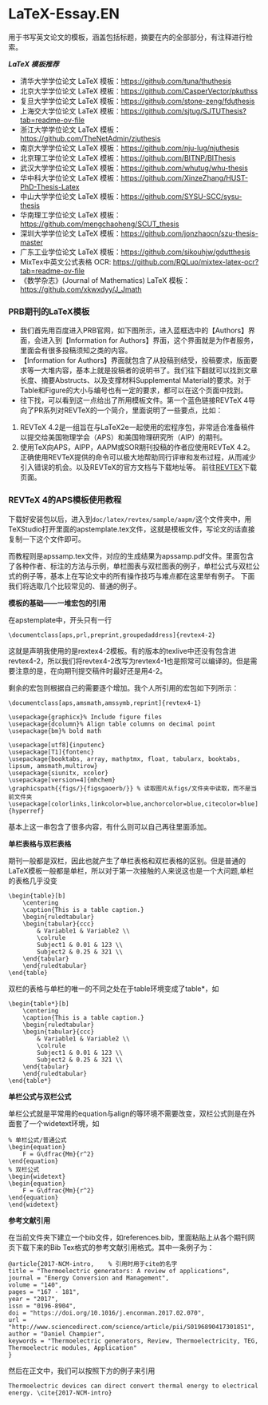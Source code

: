 # LaTeX-Essay.EN
用于书写英文论文的模板，涵盖包括标题，摘要在内的全部部分，有注释进行检索。

***LaTeX 模板推荐***  

- 清华大学学位论文 LaTeX 模板：https://github.com/tuna/thuthesis
- 北京大学学位论文 LaTeX 模板：https://github.com/CasperVector/pkuthss
- 复旦大学学位论文 LaTeX 模板：https://github.com/stone-zeng/fduthesis
- 上海交大学位论文 LaTeX 模板：https://github.com/sjtug/SJTUThesis?tab=readme-ov-file
- 浙江大学学位论文 LaTeX 模板：https://github.com/TheNetAdmin/zjuthesis
- 南京大学学位论文 LaTeX 模板：https://github.com/nju-lug/njuthesis
- 北京理工学位论文 LaTeX 模板：https://github.com/BITNP/BIThesis
- 武汉大学学位论文 LaTeX 模板：https://github.com/whutug/whu-thesis
- 华中科大学位论文 LaTeX 模板：https://github.com/XinzeZhang/HUST-PhD-Thesis-Latex
- 中山大学学位论文 LaTeX 模板：https://github.com/SYSU-SCC/sysu-thesis
- 华南理工学位论文 LaTeX 模板：https://github.com/mengchaoheng/SCUT_thesis
- 深圳大学学位论文 LaTeX 模板：https://github.com/jonzhaocn/szu-thesis-master
- 广东工业学位论文 LaTeX 模板：https://github.com/sikouhjw/gdutthesis
- MixTex中英文公式表格 OCR: https://github.com/RQLuo/mixtex-latex-ocr?tab=readme-ov-file
- 《数学杂志》(Journal of Mathematics) LaTeX 模板：https://github.com/xkwxdyy/J_Jmath

### PRB期刊的LaTeX模板
- 我们首先用百度进入PRB官网，如下图所示，进入蓝框选中的【Authors】界面，会进入到【Information for Authors】界面，这个界面就是为作者服务，里面会有很多投稿须知之类的内容。
- 【Information for Authors】界面就包含了从投稿到结受，投稿要求，版面要求等一大堆内容，基本上就是投稿者的说明书了。我们往下翻就可以找到文章长度、摘要Abstructs、以及支撑材料Supplemental Material的要求。对于Table和Figure的大小与编号也有一定的要求，都可以在这个页面中找到。
- 往下找，可以看到这一点给出了所用模板文件。第一个蓝色链接REVTeX 4导向了PR系列对REVTeX的一个简介，里面说明了一些要点，比如：
1. REVTeX 4.2是一组旨在与LaTeX2e一起使用的宏程序包，非常适合准备稿件以提交给美国物理学会（APS）和美国物理研究所（AIP）的期刊。
2. 使用TeX向APS，AIPP，AAPM或SOR期刊投稿的作者应使用REVTeX 4.2。正确使用REVTeX提供的命令可以极大地帮助同行评审和发布过程，从而减少引入错误的机会。以及REVTeX的官方文档与下载地址等。
前往[REVTEX](https://journals.aps.org/revtex)下载页面。

### REVTeX 4的APS模板使用教程
下载好安装包以后，进入到`doc/latex/revtex/sample/aapm/`这个文件夹中，用TeXStudio打开里面的apstemplate.tex文件，这就是模板文件，写论文的话直接复制一下这个文件即可。

而教程则是apssamp.tex文件，对应的生成结果为apssamp.pdf文件。里面包含了各种作者、标注的方法与示例，单栏图表与双栏图表的例子，单栏公式与双栏公式的例子等，基本上在写论文中的所有操作技巧与难点都在这里举有例子。
下面我们将选取几个比较常见的、普通的例子。

**模板的基础——一堆宏包的引用**

在apstemplate中，开头只有一行
```
\documentclass[aps,prl,preprint,groupedaddress]{revtex4-2}
```
这就是声明我使用的是rextex4-2模板。有的版本的texlive中还没有包含进revtex4-2，所以我们将revtex4-2改写为revtex4-1也是照常可以编译的。但是需要注意的是，在向期刊提交稿件时最好还是用4-2。

剩余的宏包则根据自己的需要逐个增加。我个人所引用的宏包如下列所示：
```
\documentclass[aps,amsmath,amssymb,reprint]{revtex4-1}

\usepackage{graphicx}% Include figure files
\usepackage{dcolumn}% Align table columns on decimal point
\usepackage{bm}% bold math

\usepackage[utf8]{inputenc}
\usepackage[T1]{fontenc}
\usepackage{booktabs, array, mathptmx, float, tabularx, booktabs, lipsum, amsmath,multirow}
\usepackage{siunitx, xcolor}
\usepackage[version=4]{mhchem}
\graphicspath{{figs/}{figsgaoerb/}} % 读取图片从figs/文件夹中读取，而不是当前文件夹
\usepackage[colorlinks,linkcolor=blue,anchorcolor=blue,citecolor=blue]{hyperref}
```
基本上这一串包含了很多内容，有什么则可以自己再往里面添加。

**单栏表格与双栏表格**

期刊一般都是双栏，因此也就产生了单栏表格和双栏表格的区别。但是普通的LaTeX模板一般都是单栏，所以对于第一次接触的人来说这也是一个大问题,单栏的表格几乎没变
```
\begin{table}[b]
    \centering
    \caption{This is a table caption.}
    \begin{ruledtabular}
    \begin{tabular}{ccc}
        & Variable1 & Variable2 \\
        \colrule
        Subject1 & 0.01 & 123 \\
        Subject2 & 0.25 & 321 \\
    \end{tabular}
    \end{ruledtabular}
\end{table}
```
双栏的表格与单栏的唯一的不同之处在于table环境变成了table*，如
```
\begin{table*}[b]
    \centering
    \caption{This is a table caption.}
    \begin{ruledtabular}
    \begin{tabular}{ccc}
        & Variable1 & Variable2 \\
        \colrule
        Subject1 & 0.01 & 123 \\
        Subject2 & 0.25 & 321 \\
    \end{tabular}
    \end{ruledtabular}
\end{table*}
```

**单栏公式与双栏公式**

单栏公式就是平常用的equation与align的等环境不需要改变，双栏公式则是在外面套了一个widetext环境，如
```
% 单栏公式/普通公式
\begin{equation}
    F = G\dfrac{Mm}{r^2}
\end{equation}
% 双栏公式
\begin{widetext}
\begin{equation}
    F = G\dfrac{Mm}{r^2}
\end{equation}
\end{widetext}
```

**参考文献引用**

在当前文件夹下建立一个bib文件，如references.bib，里面粘贴上从各个期刊网页下载下来的Bib Tex格式的参考文献引用格式。其中一条例子为：
```
@article{2017-NCM-intro,    % 引用时用于cite的名字
title = "Thermoelectric generators: A review of applications",
journal = "Energy Conversion and Management",
volume = "140",
pages = "167 - 181",
year = "2017",
issn = "0196-8904",
doi = "https://doi.org/10.1016/j.enconman.2017.02.070",
url = "http://www.sciencedirect.com/science/article/pii/S0196890417301851",
author = "Daniel Champier",
keywords = "Thermoelectric generators, Review, Thermoelectricity, TEG, Thermoelectric modules, Application"
}
```
然后在正文中，我们可以按照下方的例子来引用
```
Thermoelectric devices can direct convert thermal energy to electrical energy. \cite{2017-NCM-intro}
```
